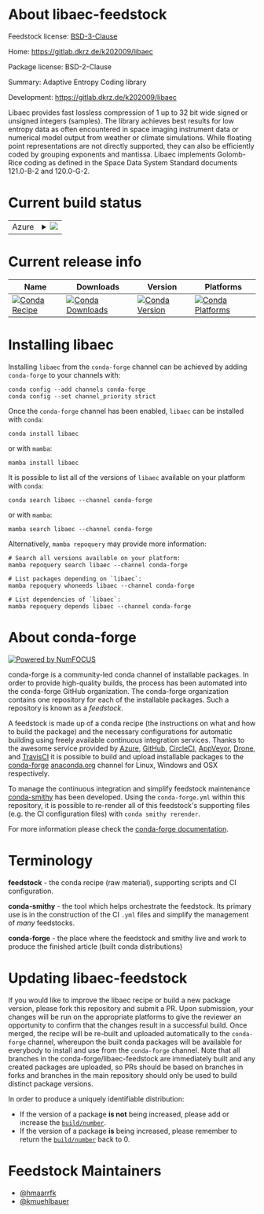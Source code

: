 About libaec-feedstock
======================

Feedstock license: [BSD-3-Clause](https://github.com/conda-forge/libaec-feedstock/blob/main/LICENSE.txt)

Home: https://gitlab.dkrz.de/k202009/libaec

Package license: BSD-2-Clause

Summary: Adaptive Entropy Coding library

Development: https://gitlab.dkrz.de/k202009/libaec

Libaec provides fast lossless compression of 1 up to 32 bit wide signed or unsigned integers (samples).
The library achieves best results for low entropy data as often encountered in space imaging instrument
data or numerical model output from weather or climate simulations. While floating point representations
are not directly supported, they can also be efficiently coded by grouping exponents and mantissa.
Libaec implements Golomb-Rice coding as defined in the Space Data System Standard documents 121.0-B-2
and 120.0-G-2.


Current build status
====================


<table>
    
  <tr>
    <td>Azure</td>
    <td>
      <details>
        <summary>
          <a href="https://dev.azure.com/conda-forge/feedstock-builds/_build/latest?definitionId=5263&branchName=main">
            <img src="https://dev.azure.com/conda-forge/feedstock-builds/_apis/build/status/libaec-feedstock?branchName=main">
          </a>
        </summary>
        <table>
          <thead><tr><th>Variant</th><th>Status</th></tr></thead>
          <tbody><tr>
              <td>linux_64</td>
              <td>
                <a href="https://dev.azure.com/conda-forge/feedstock-builds/_build/latest?definitionId=5263&branchName=main">
                  <img src="https://dev.azure.com/conda-forge/feedstock-builds/_apis/build/status/libaec-feedstock?branchName=main&jobName=linux&configuration=linux%20linux_64_" alt="variant">
                </a>
              </td>
            </tr><tr>
              <td>linux_aarch64</td>
              <td>
                <a href="https://dev.azure.com/conda-forge/feedstock-builds/_build/latest?definitionId=5263&branchName=main">
                  <img src="https://dev.azure.com/conda-forge/feedstock-builds/_apis/build/status/libaec-feedstock?branchName=main&jobName=linux&configuration=linux%20linux_aarch64_" alt="variant">
                </a>
              </td>
            </tr><tr>
              <td>linux_ppc64le</td>
              <td>
                <a href="https://dev.azure.com/conda-forge/feedstock-builds/_build/latest?definitionId=5263&branchName=main">
                  <img src="https://dev.azure.com/conda-forge/feedstock-builds/_apis/build/status/libaec-feedstock?branchName=main&jobName=linux&configuration=linux%20linux_ppc64le_" alt="variant">
                </a>
              </td>
            </tr><tr>
              <td>osx_64</td>
              <td>
                <a href="https://dev.azure.com/conda-forge/feedstock-builds/_build/latest?definitionId=5263&branchName=main">
                  <img src="https://dev.azure.com/conda-forge/feedstock-builds/_apis/build/status/libaec-feedstock?branchName=main&jobName=osx&configuration=osx%20osx_64_" alt="variant">
                </a>
              </td>
            </tr><tr>
              <td>osx_arm64</td>
              <td>
                <a href="https://dev.azure.com/conda-forge/feedstock-builds/_build/latest?definitionId=5263&branchName=main">
                  <img src="https://dev.azure.com/conda-forge/feedstock-builds/_apis/build/status/libaec-feedstock?branchName=main&jobName=osx&configuration=osx%20osx_arm64_" alt="variant">
                </a>
              </td>
            </tr><tr>
              <td>win_64</td>
              <td>
                <a href="https://dev.azure.com/conda-forge/feedstock-builds/_build/latest?definitionId=5263&branchName=main">
                  <img src="https://dev.azure.com/conda-forge/feedstock-builds/_apis/build/status/libaec-feedstock?branchName=main&jobName=win&configuration=win%20win_64_" alt="variant">
                </a>
              </td>
            </tr>
          </tbody>
        </table>
      </details>
    </td>
  </tr>
</table>

Current release info
====================

| Name | Downloads | Version | Platforms |
| --- | --- | --- | --- |
| [![Conda Recipe](https://img.shields.io/badge/recipe-libaec-green.svg)](https://anaconda.org/conda-forge/libaec) | [![Conda Downloads](https://img.shields.io/conda/dn/conda-forge/libaec.svg)](https://anaconda.org/conda-forge/libaec) | [![Conda Version](https://img.shields.io/conda/vn/conda-forge/libaec.svg)](https://anaconda.org/conda-forge/libaec) | [![Conda Platforms](https://img.shields.io/conda/pn/conda-forge/libaec.svg)](https://anaconda.org/conda-forge/libaec) |

Installing libaec
=================

Installing `libaec` from the `conda-forge` channel can be achieved by adding `conda-forge` to your channels with:

```
conda config --add channels conda-forge
conda config --set channel_priority strict
```

Once the `conda-forge` channel has been enabled, `libaec` can be installed with `conda`:

```
conda install libaec
```

or with `mamba`:

```
mamba install libaec
```

It is possible to list all of the versions of `libaec` available on your platform with `conda`:

```
conda search libaec --channel conda-forge
```

or with `mamba`:

```
mamba search libaec --channel conda-forge
```

Alternatively, `mamba repoquery` may provide more information:

```
# Search all versions available on your platform:
mamba repoquery search libaec --channel conda-forge

# List packages depending on `libaec`:
mamba repoquery whoneeds libaec --channel conda-forge

# List dependencies of `libaec`:
mamba repoquery depends libaec --channel conda-forge
```


About conda-forge
=================

[![Powered by
NumFOCUS](https://img.shields.io/badge/powered%20by-NumFOCUS-orange.svg?style=flat&colorA=E1523D&colorB=007D8A)](https://numfocus.org)

conda-forge is a community-led conda channel of installable packages.
In order to provide high-quality builds, the process has been automated into the
conda-forge GitHub organization. The conda-forge organization contains one repository
for each of the installable packages. Such a repository is known as a *feedstock*.

A feedstock is made up of a conda recipe (the instructions on what and how to build
the package) and the necessary configurations for automatic building using freely
available continuous integration services. Thanks to the awesome service provided by
[Azure](https://azure.microsoft.com/en-us/services/devops/), [GitHub](https://github.com/),
[CircleCI](https://circleci.com/), [AppVeyor](https://www.appveyor.com/),
[Drone](https://cloud.drone.io/welcome), and [TravisCI](https://travis-ci.com/)
it is possible to build and upload installable packages to the
[conda-forge](https://anaconda.org/conda-forge) [anaconda.org](https://anaconda.org/)
channel for Linux, Windows and OSX respectively.

To manage the continuous integration and simplify feedstock maintenance
[conda-smithy](https://github.com/conda-forge/conda-smithy) has been developed.
Using the ``conda-forge.yml`` within this repository, it is possible to re-render all of
this feedstock's supporting files (e.g. the CI configuration files) with ``conda smithy rerender``.

For more information please check the [conda-forge documentation](https://conda-forge.org/docs/).

Terminology
===========

**feedstock** - the conda recipe (raw material), supporting scripts and CI configuration.

**conda-smithy** - the tool which helps orchestrate the feedstock.
                   Its primary use is in the construction of the CI ``.yml`` files
                   and simplify the management of *many* feedstocks.

**conda-forge** - the place where the feedstock and smithy live and work to
                  produce the finished article (built conda distributions)


Updating libaec-feedstock
=========================

If you would like to improve the libaec recipe or build a new
package version, please fork this repository and submit a PR. Upon submission,
your changes will be run on the appropriate platforms to give the reviewer an
opportunity to confirm that the changes result in a successful build. Once
merged, the recipe will be re-built and uploaded automatically to the
`conda-forge` channel, whereupon the built conda packages will be available for
everybody to install and use from the `conda-forge` channel.
Note that all branches in the conda-forge/libaec-feedstock are
immediately built and any created packages are uploaded, so PRs should be based
on branches in forks and branches in the main repository should only be used to
build distinct package versions.

In order to produce a uniquely identifiable distribution:
 * If the version of a package **is not** being increased, please add or increase
   the [``build/number``](https://docs.conda.io/projects/conda-build/en/latest/resources/define-metadata.html#build-number-and-string).
 * If the version of a package **is** being increased, please remember to return
   the [``build/number``](https://docs.conda.io/projects/conda-build/en/latest/resources/define-metadata.html#build-number-and-string)
   back to 0.

Feedstock Maintainers
=====================

* [@hmaarrfk](https://github.com/hmaarrfk/)
* [@kmuehlbauer](https://github.com/kmuehlbauer/)

